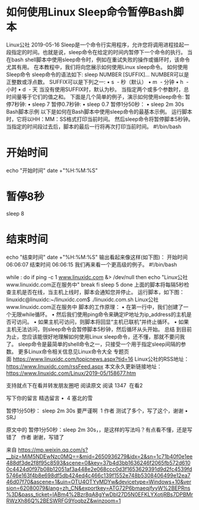 # 如何使用Linux Sleep命令暂停Bash脚本

Linux公社 2019-05-16
Sleep是一个命令行实用程序，允许您将调用进程挂起一段指定的时间。也就是说，sleep命令在给定的时间内暂停下一个命令的执行。
当在bash shell脚本中使用sleep命令时，例如在重试失败的操作或循环时，该命令尤其有用。
在本教程中，我们将向您展示如何使用Linux sleep命令。
如何使用Sleep命令
sleep命令的语法如下:
sleep NUMBER [SUFFIX]...
NUMBER可以是正整数或浮点数。
SUFFIX可以是下列之一:
• s  - 秒（默认）
• m  - 分钟
• h  - 小时
• d  - 天
当没有使用SUFFIX时，默认为秒。
当指定两个或多个参数时，总时间量等于它们的值之和。
下面是几个简单的例子，演示如何使用sleep命令:
暂停7秒钟:
• sleep 7
暂停0.7秒钟:
• sleep 0.7
暂停1分50秒：
• sleep 2m 30s
Bash脚本示例
以下是如何在Bash脚本中使用sleep命令的最基本示例。 运行脚本时，它将以HH：MM：SS格式打印当前时间。 然后sleep命令将暂停脚本5秒钟。 当指定的时间段过去后，脚本的最后一行将再次打印当前时间。
#!/bin/bash

# 开始时间
echo "开始时间" 
date +"%H:%M:%S"

# 暂停8秒
sleep 8

# 结束时间
echo "结束时间" 
date +"%H:%M:%S"
输出看起来像这样(如下图)：
开始时间
06:06:07
结束时间
06:06:15
我们再来看一个更高级的例子。
#!/bin/bash

while :
do
if ping -c 1 www.linuxidc.com &> /dev/null
then
echo "Linux公社www.linuxidc.com正在服务中"
break
fi
sleep 5
done
上面的脚本将每隔5秒检查主机是否在线，当主机上线时，脚本会通知您并停止。
运行脚本，如下图：
linuxidc@linuxidc:~/linuxidc.com$ ./linuxidc.com.sh
Linux公社www.linuxidc.com正在服务中
脚本的工作原理：
• 在第一行中，我们创建了一个无限while循环。
• 然后我们使用ping命令来确定IP地址为ip_address的主机是否可访问。
• 如果主机可访问，则脚本将回显“主机已联机”并终止循环。
• 如果主机无法访问，则sleep命令会暂停脚本5秒钟，然后循环从头开始。
总结
到目前为止，您应该能很好地理解如何使用Linux sleep命令，还不懂，那就不要问我了。
sleep命令是最简单的shell命令之一，只接受一个用于指定sleep间隔的参数。
更多Linux命令相关信息见Linux命令大全 专题页面 https://www.linuxidc.com/topicnews.aspx?tid=16
Linux公社的RSS地址：https://www.linuxidc.com/rssFeed.aspx
本文永久更新链接地址：https://www.linuxidc.com/Linux/2019-05/158677.htm



支持就点下在看并转发朋友圈吧
阅读原文
阅读 1347
 在看2

写下你的留言
精选留言
•  4
塞北的雪

暂停1分50秒： sleep 2m 30s 要严谨啊
 1
作者
测试了多个，写了这个，谢谢
•  
SRJ

原文中的 暂停1分50秒：sleep 2m 30s，，是这样的写法吗？有点看不懂，还是写错了
 
作者
谢谢，写错了

来自 <https://mp.weixin.qq.com/s?__biz=MjM5NDEwNzc0MQ==&mid=2650936279&idx=2&sn=1c71b40f0e1ee488df3de2f8f95c8593&scene=0&key=37b4d3bb1636246f2065fb572d6100c4424d0f97b08b12051af3a448e2e068ccc0d3f1653629391d9d2fc4539fd5746e163f4b8e698df5db424ed4c466c139f1552e748b5308406499e12ea746d07f70&ascene=1&uin=OTU4OTYyMDYw&devicetype=Windows+10&version=62080079&lang=zh_CN&exportkey=ATG72P6bmaeqjfyyW%2BEPRns%3D&pass_ticket=IABm4%2Bzr8qA8gYwDbI27D5N0EFKLYXotjRBs7DPBMrRWzXh86Q%2BESWRFG9YoqbzZ&winzoom=1> 
